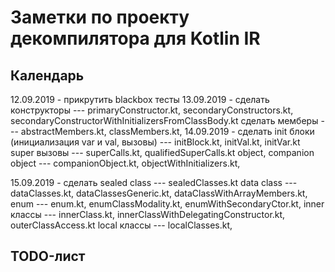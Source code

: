 # Заметки по проекту декомпилятора для Kotlin IR

## Календарь

12.09.2019 - прикрутить blackbox тесты
13.09.2019 - сделать конструкторы --- primaryConstructor.kt, secondaryConstructors.kt, secondaryConstructorWithInitializersFromClassBody.kt
             сделать мемберы --- abstractMembers.kt, classMembers.kt, 
14.09.2019 - сделать init блоки (инициализация var и val, вызовы) --- initBlock.kt, initVal.kt, initVar.kt 
             super вызовы ---  superCalls.kt, qualifiedSuperCalls.kt
             object, companion object --- companionObject.kt, objectWithInitializers.kt, 

15.09.2019 - сделать sealed class --- sealedClasses.kt
             data class --- dataClasses.kt, dataClassesGeneric.kt, dataClassWithArrayMembers.kt, 
             enum --- enum.kt, enumClassModality.kt, enumWithSecondaryCtor.kt, 
             inner классы --- innerClass.kt, innerClassWithDelegatingConstructor.kt, outerClassAccess.kt
             local классы --- localClasses.kt, 

## TODO-лист
